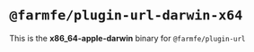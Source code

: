 # `@farmfe/plugin-url-darwin-x64`

This is the **x86_64-apple-darwin** binary for `@farmfe/plugin-url`
